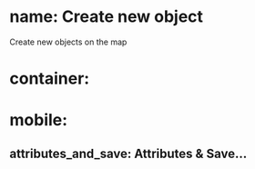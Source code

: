 ﻿# name: Create new object

Create new objects on the map

# container:

# mobile:

## attributes_and_save: Attributes & Save...

